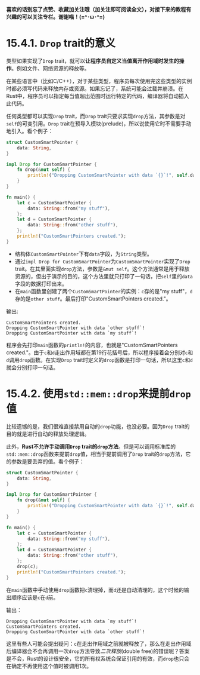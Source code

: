 **喜欢的话别忘了点赞、收藏加关注哦（加关注即可阅读全文），对接下来的教程有兴趣的可以关注专栏。谢谢喵！(=^･ω･^=)**
# 15.4.1. `Drop` trait的意义
类型如果实现了`Drop` trait，就可以**让程序员自定义当值离开作用域时发生的操作**。例如文件、网络资源的释放等。

在某些语言中（比如C/C++），对于某些类型，程序员每次使用完这些类型的实例时都必须写代码来释放内存或资源。如果忘记了，系统可能会过载并崩溃。在Rust中，程序员可以指定每当值超出范围时运行特定的代码，编译器将自动插入此代码。

任何类型都可以实现`Drop` trait，而`Drop` trait只要求实现`drop`方法，其参数是对`self`的可变引用。`Drop` trait在预导入模块(prelude)，所以说使用它时不需要手动地引入。看个例子：
```rust
struct CustomSmartPointer {
    data: String,
}

impl Drop for CustomSmartPointer {
    fn drop(&mut self) {
        println!("Dropping CustomSmartPointer with data `{}`!", self.data);
    }
}

fn main() {
    let c = CustomSmartPointer {
        data: String::from("my stuff"),
    };
    let d = CustomSmartPointer {
        data: String::from("other stuff"),
    };
    println!("CustomSmartPointers created.");
}
```
- 结构体`CustomSmartPointer`下有`data`字段，为`String`类型。
- 通过`impl Drop for CustomSmartPointer`为`CustomSmartPointer`实现了`Drop` trait。在其里面实现`drop`方法，参数是`&mut self`。这个方法通常是用于释放资源的，但出于演示的目的，这个方法里就只打印了一句话，把`self`里的`data`字段的数据打印出来。
- 在`main`函数里创建了两个`CustomSmartPointer`的实例：`c`存的是"my stuff"，`d`存的是`other stuff`。最后打印"CustomSmartPointers created."。

输出:
```
CustomSmartPointers created.
Dropping CustomSmartPointer with data `other stuff`!
Dropping CustomSmartPointer with data `my stuff`!
```
程序会先打印`main`函数的`println!`的内容，也就是"CustomSmartPointers created."。由于`c`和`d`走出作用域都在第19行花括号后，所以程序接着会分别对`c`和`d`调用`drop`函数。在实现`Drop` trait时定义的`drop`函数是打印一句话，所以这里`c`和`d`就会分别打印一句话。

# 15.4.2. 使用`std::mem::drop`来提前`drop`值
比较遗憾的是，我们很难直接禁用自动的`drop`功能，也没必要。因为`Drop` trait的目的就是进行自动的释放处理逻辑。

此外，**Rust不允许手动调用`Drop` trait的`drop`方法**。但是可以调用标准库的`std::mem::drop`函数来提前`drop`值，相当于提前调用了`Drop` trait的`drop`方法，它的参数是要丢弃的值。看个例子：
```rust
struct CustomSmartPointer {
    data: String,
}

impl Drop for CustomSmartPointer {
    fn drop(&mut self) {
        println!("Dropping CustomSmartPointer with data `{}`!", self.data);
    }
}

fn main() {
    let c = CustomSmartPointer {
        data: String::from("my stuff"),
    };
    let d = CustomSmartPointer {
        data: String::from("other stuff"),
    };
    drop(c);
    println!("CustomSmartPointers created.");
}
```
在`main`函数中手动使用`drop`函数把`c`清理掉，而`d`还是自动清理的，这个时候的输出顺序应该是`c`在`d`前。

输出：
```
Dropping CustomSmartPointer with data `my stuff`!
CustomSmartPointers created.
Dropping CustomSmartPointer with data `other stuff`!
```

这里有些人可能会提出疑问：`c`在走出作用域之前就被释放了，那么在走出作用域后编译器会不会再调用一次`drop`方法导致*二次释放*(double free)的错误呢？答案是不会，Rust的设计很安全，它的所有权系统会保证引用的有效，而`drop`也只会在确定不再使用这个值时被调用1次。